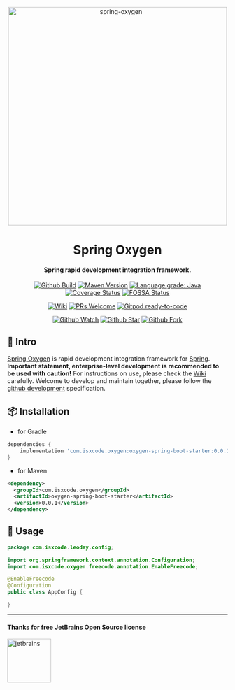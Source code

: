<p align="center">
  <a href="https://github.com/isxcode/spring-oxygen">
    <img alt="spring-oxygen" width="500" src="https://gitee.com/isxcode/blogs-galaxy-images/raw/master/oxygen/oxygen.png">
  </a>
</p>

<h1 align="center">
    Spring Oxygen
</h1>

<h4 align="center">
    Spring rapid development integration framework.
</h4>

<div align="center">

[![Github Build](https://github.com/isxcode/spring-oxygen/workflows/build/badge.svg)](https://github.com/isxcode/spring-oxygen/actions?query=workflow%3A%22build%22)
[![Maven Version](https://img.shields.io/maven-central/v/com.isxcode.oxygen/oxygen-spring-boot-starter)](https://search.maven.org/artifact/com.isxcode.oxygen/oxygen-spring-boot-starter)
[![Language grade: Java](https://img.shields.io/lgtm/grade/java/g/isxcode/spring-oxygen.svg?logo=lgtm&logoWidth=18)](https://lgtm.com/projects/g/isxcode/spring-oxygen/context:java)
[![Coverage Status](https://coveralls.io/repos/github/isxcode/spring-oxygen/badge.svg?branch=isxcode)](https://coveralls.io/github/isxcode/spring-oxygen?branch=isxcode)
[![FOSSA Status](https://app.fossa.com/api/projects/git%2Bgithub.com%2Fisxcode%2Fspring-oxygen.svg?type=shield)](https://app.fossa.com/projects/git%2Bgithub.com%2Fisxcode%2Fspring-oxygen?ref=badge_shield)

</div>

<div align="center">

[![Wiki](https://img.shields.io/badge/Wiki-docs-important)](https://github.com/isxcode/spring-oxygen/wiki)
[![PRs Welcome](https://img.shields.io/badge/PRs-welcome-brightgreen.svg)](https://github.com/isxcode/spring-oxygen/blob/main/CONTRIBUTING.md)
[![Gitpod ready-to-code](https://img.shields.io/badge/Gitpod-ready--to--code-blue?logo=gitpod)](https://gitpod.io/#https://github.com/isxcode/spring-oxygen)

</div>

<div align="center">

[![Github Watch](https://img.shields.io/github/watchers/isxcode/spring-oxygen?style=social)](https://github.com/isxcode/spring-oxygen/watchers)
[![Github Star](https://img.shields.io/github/stars/isxcode/spring-oxygen?style=social)](https://github.com/isxcode/spring-oxygen/stargazers)
[![Github Fork](https://img.shields.io/github/forks/isxcode/spring-oxygen?style=social)](https://github.com/isxcode/spring-oxygen/network/members)

</div>

## 🐣 Intro

[Spring Oxygen](https://github.com/isxcode/spring-oxygen) is rapid development integration framework for [Spring](https://spring.io/).
**Important statement, enterprise-level development is recommended to be used with caution!**
For instructions on use, please check the [Wiki](https://github.com/isxcode/spring-oxygen/wiki) carefully.
Welcome to develop and maintain together, please follow the [github development](https://github.com/isxcode/spring-oxygen/blob/main/CONTRIBUTING.md) specification.

## 📦 Installation

- for Gradle

```groovy
dependencies {
    implementation 'com.isxcode.oxygen:oxygen-spring-boot-starter:0.0.1'
}
```

- for Maven

```xml
<dependency>
  <groupId>com.isxcode.oxygen</groupId>
  <artifactId>oxygen-spring-boot-starter</artifactId>
  <version>0.0.1</version>
</dependency>
```

## 🔨 Usage

```java
package com.isxcode.leoday.config;

import org.springframework.context.annotation.Configuration;
import com.isxcode.oxygen.freecode.annotation.EnableFreecode;

@EnableFreecode
@Configuration
public class AppConfig {

}
```

***

#### Thanks for free JetBrains Open Source license

<a href="https://www.jetbrains.com/?from=spring-oxygen" target="_blank"><img src="https://gitee.com/isxcode/blogs-galaxy-images/raw/master/jetbrains/jetbrains-3.png" height="100" alt="jetbrains"/></a>